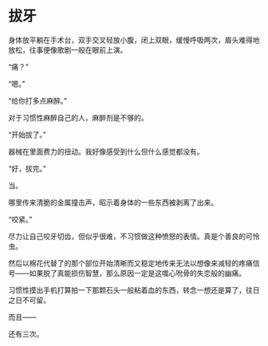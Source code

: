 ﻿拔牙
============

身体放平躺在手术台，双手交叉轻放小腹，闭上双眼，缓慢呼吸两次，眉头难得地放松，往事便像歌剧一般在眼前上演。

“痛？”

“嗯。”

“给你打多点麻醉。”

对于习惯性麻醉自己的人，麻醉剂是不够的。

“开始拔了。”

器械在里面费力的扭动。我好像感受到什么但什么感觉都没有。

“好，拔完。”

当。

哪里传来清脆的金属撞击声，昭示着身体的一些东西被剥离了出来。 

“咬紧。”

尽力让自己咬牙切齿，但似乎很难，不习惯做这种愤怒的表情。真是个善良的可怜虫。

然后以棉花代替了的那个部位开始清晰而又稳定地传来无法以想像来减轻的疼痛信号——如果脱了真能损伤智慧，那么原因一定是这噬心吮骨的失恋般的幽痛。

习惯性摸出手机打算拍一下那颗石头一般粘着血的东西，转念一想还是算了，往日之日不可留。

而且——

还有三次。